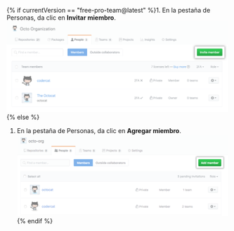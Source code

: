 {% if currentVersion == "free-pro-team@latest" %}1. En la pestaña de Personas, da clic en **Invitar miembro**.
  ![Botón de invitar miembro](/assets/images/help/organizations/people-tab-invite-member.png){% else %}
1. En la pestaña de Personas, da clic en **Agregar miembro**. ![Add member button](/assets/images/help/organizations/people-tab-invite-member-ghe.png){% endif %}

